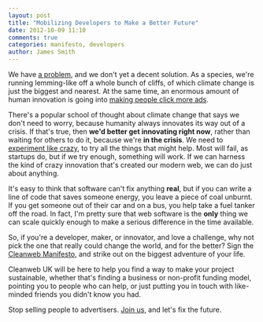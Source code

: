 ```yaml
---
layout: post
title: "Mobilizing Developers to Make a Better Future"
date: 2012-10-09 11:10
comments: true
categories: manifesto, developers
author: James Smith
---
```


We have [a problem](http://nsidc.org/arcticseaicenews/2012/09/arctic-sea-ice-extent-settles-at-record-seasonal-minimum/), and we don't yet a decent solution. As a species, we're running lemming-like off a whole bunch of cliffs, of which climate change is just the biggest and nearest. At the same time, an enormous amount of human innovation is going into [making people click more ads](http://www.businessweek.com/magazine/content/11_17/b4225060960537.htm).

There's a popular school of thought about climate change that says we don't need to worry, because humanity always innovates its way out of a crisis. If that's true, then __we'd better get innovating right now__, rather than waiting for others to do it, because we're __in the crisis__. We need to [experiment like crazy](http://www.forumforthefuture.org/blog/1000-100-10-1-why-we-need-experiment-crazy), to try all the things that might help. Most will fail, as startups do, but if we try enough, something will work. If we can harness the kind of crazy innovation that's created our modern web, we can do just about anything.

It's easy to think that software can't fix anything __real__, but if you can write a line of code that saves someone energy, you leave a piece of coal unburnt. If you get someone out of their car and on a bus, you help take a fuel tanker off the road. In fact, I'm pretty sure that web software is the __only__ thing we can scale quickly enough to make a serious difference in the time available. 

So, if you're a developer, maker, or innovator, and love a challenge, why not pick the one that really could change the world, and for the better? Sign the [Cleanweb Manifesto](/manifesto.html), and strike out on the biggest adventure of your life.

Cleanweb UK will be here to help you find a way to make your project sustainable, whether that's finding a business or non-profit funding model, pointing you to people who can help, or just putting you in touch with like-minded friends you didn't know you had. 

Stop selling people to advertisers. [Join us](/get_involved.html), and let's fix the future.